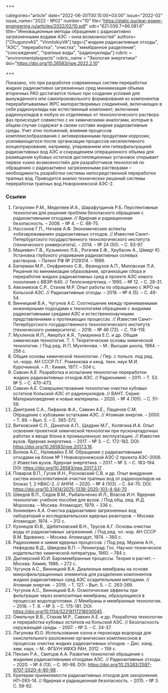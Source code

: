 +++

categories="article"
date="2022-06-20T00:15:00+03:00"
issue="2022-02"
issue_name="2022 - №02"
number="10"
file="https://static.nuclear-power-engineering.ru/articles/2022/02/10.pdf"
udc="621.039.7+66.081.6"
title="Инновационные методы обращения с радиоактивно загрязненными водами АЭС – окна возможностей"
authors=["ChugunovAS", "VinnitskiyVA"]
tags=["жидкие радиоактивные отходы", "АЭС", "переработка", "очистка", "мембранное разделение", "соосаждение", "трапные воды", "радионуклиды"]
rubric = "environmentalaspects"
rubric_name = "Экология энергетики"
doi="https://doi.org/10.26583/npe.2022.2.10"

+++

Показано, что при разработке современных систем переработки жидких радиоактивно загрязненных сред минимизация объема вторичных РАО достигается только при создании условий для вынужденного или самопроизвольного формирования из компонентов перерабатываемых ЖРС малорастворимых соединений, включающих в себя радионуклиды как естественный компонент; включение радионуклидов в любую из отделяемых от технологического раствора фаз происходит совместно с их химическими аналогами, которые в общем случае содержат в своем составе жидкие радиоактивные среды. Учет этих положений, влияния процессов комплексообразования с активированными продуктами коррозии, усиливающегося после организации процессов неселективного концентрирования, например, упариванием или гиперфильтрацией радиоактивных вод АЭС и сокращением операционного объема для размещения кубовых остатков дистилляционных установок открывает первое «окно возможностей» для разработчиков технологий по обращению с радиоактивно загрязненными растворами – необходимость разработки системы непосредственной переработки трапных вод. Приводится анализ технических решений системы переработки трапных вод Новоронежской АЭС-2.

### Ссылки

1. Гатауллин Р.М., Меделяев И.А., Шарафутдинов Р.Б. Перспективные технологии для решения проблем безопасного обращения с радиоактивными отходами. // Ядерная и радиационная безопасность. – 2008. – № 4. – С. 68-75.
2. Нассонов Г.П., Нечаев А.Ф. Экономические аспекты «обезвреживания» радиоактивных отходов. // Известия Санкт-Петербургского государственного технологического института (технического университета). – 2014. – № 24 (50). – С. 93-97.
3. Мацкевич Г.В., Кузьменко Л.Б., Рогачев Е.Ф., Хрубасик А., Шмидт Ю. Установка глубокого упаривания радиоактивных солевых растворов. – Патент РФ № 2129314. – 1999.
4. Багерман М.Р., Онуфриенко С.В., Французов А.П., Миловская Л.А. Решения по минимизации образования, организации сбора и переработке жидких радиоактивных сред в проекте АЭС нового поколения с ВВЭР-640. // Теплоэнергетика. – 1995. – № 12. – С. 28-31.
5. Авезниязов С.Р., Стахив М.Р. Опыт работы по обращению с ЖРО на Кольской АЭС. // Радиоактивные отходы. – 2018. – № 4 (5). – С. 49-54.
6. Винницкий В.А., Чугунов А.С. Соотношение между принимаемыми инженерными подходами к технологиям обращения с жидкими радиоактивными средами АЭС и естественнонаучными представлениями о протекающих процессах. // Известия Санкт-Петербургского государственного технологического института (технического университета). – 2018. – № 46 (72). – С. 114-119.
7. Мухленов И.П., Авербух А.Я., Тумаркина Е.С. и др. Общая химическая технология. Т. 1: Теоретические основы химической технологии. / Под ред. И.П. Мухленова. – М.: Высшая школа, 1984. – 256 с.
8. Общие основы химической технологии. / Пер. с польск. под ред. чл.-корр. АН СССР П.Г. Романкова и канд. техн. наук М.И. Курочкиной. – Л.: Химия, 1977. – 504 с.
9. Савкин А.Е. Разработка и испытание технологии переработки жидких радиоактивных отходов АЭС. // Радиохимия. – 2011. – Т. 53. № 5. – С. 470-473.
10. Савкин А.Е. Совершенствование технологии очистки кубовых остатков Кольской АЭС от радионуклидов. // ВАНТ. Серия: Материаловедение и новые материалы. – 2020. – № 4 (105). – С. 51-59.
11. Дмитриев С.А., Лифанов Ф.А., Савкин А.Е., Лащенов С.М. Обращение с кубовыми остатками АЭС. // Атомная энергия. – 2000. – Т. 89. – Вып. 5. – С. 365-372.
12. Витковский С.Л., Данилов А.П., Щедрин М.Г., Колягина И.А. Опыт освоения проектной химической технологии при пусконаладочных работах и вводе блока в промышленную эксплуатацию. // Известия вузов. Ядерная энергетика. – 2017. – № 3. – С. 172-182. DOI: https://doi.org/10.26583/npe.2017.3.16 .
13. Волков А.С., Наливайко Е.М. Обращение с радиоактивными отходами на блоке № 1 Нововоронежской АЭС-2 проекта АЭС-2006. // Известия вузов. Ядерная энергетика. – 2017. – № 3. – С. 183-194. DOI: https://doi.org/10.26583/npe.2017.3.17 .
14. Поваров В.П., Гусев И.Н., Росновский С.В. и др. Опыт внедрения систем ионоселективной очистки трапных вод от радионуклидов на блоках 1, 2 НВАС-2. // АНРИ. – 2020. – № 4 (103). – С. 64-70. DOI: https://doi.org/10.37414/2075-1338-2020-103-4-64-70 .
15. Шведов В.П., Седов В.М., Рыбальченко И.Л., Власов И.Н. Ядерная технология: учебное пособие для вузов. / Под общ. ред. И.Д. Морохова. – Москва: Атомиздат, 1979. – 336 с.
16. Хоникевич А.А. Очистка радиоактивно загрязненных вод лабораторий и исследовательских ядерных реакторов. – Москва: Атомиздат, 1974. – 312 с.
17. Кузнецов Ю.В., Щебетковский В.Н., Трусов А.Г. Основы очистки воды от радиоактивных загрязнений. / Под ред. чл.-кор. АН СССР В.М. Вдовенко. – Москва: Атомиздат, 1974. – 360 с.
18. Радиохимия и химия ядерных процессов. / Под ред. Мурина А.Н., Нефедова В.Д., Шведова В.П. – Ленинград: Гос. Научно-техническое издательство химической литературы, 1960. – 784 с.
19. Дытнерский Ю.И. Баромембранные процессы. Теория и расчет. – Москва: Химия, 1986. – 272 с.
20. Чугунов А.С., Винницкий В.А. Диализные мембраны на основе микрофильтрационных элементов для разделения компонентов жидких радиоактивных сред АЭС осадительными методами. // Атомная энергия. – 2019. – Т. 127. – Вып. 5. – С. 263-269.
21. Чугунов А.С., Винницкий В.А. Осмотические эффекты при фильтрации через композитные мембраны, образующиеся в процессах водоподготовки. // Мембраны и мембранные технологии. – 2018. – Т. 8. – № 3. – С. 175-181. DOI: https://doi.org/10.1134/S2218117218030045 .
22. Омельчук В.В., Стахив М.Р., Савкин А.Е. и др. Разработка технологии и переработка кубовых остатков на Кольской АЭС. // Безопасность окружающей среды. – 2007. – № 3. – С. 34-37.
23. Лагунова Ю.О. Использование озона и пероксида водорода для окислительного разложения органических комплексонов в процессах очистки жидких радиоактивных отходов. – Дис. канд. хим. наук. – М.: ФГБУН ИФХЭ РАН, 2012. – 159 с.
24. Пензин Р.А., Свитцов А.А. Развитие технологий обращения с жидкими радиоактивными отходами АЭС. // Радиоактивные отходы. – 2020. – № 4 (13). – С. 90-98. DOI: https://doi.org/10.25283/2587-9707-2020-4-90-98 .
25. Критерии приемлемости радиоактивных отходов для захоронения. НП-093-14. // Ядерная и радиационная безопасность. – 2015. – № 3. С. 59-82.